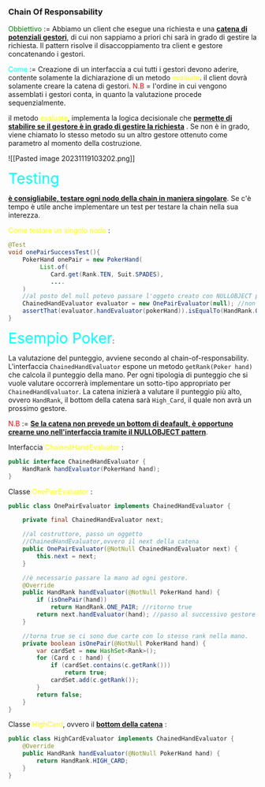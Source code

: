 ### Chain Of Responsability

<span style=color:green>Obbiettivo</span> := Abbiamo un client che esegue una richiesta e una <b><u>catena di potenziali gestori</u></b>, di cui non sappiamo a priori chi sarà in grado di gestire la richiesta. 
Il pattern risolve il disaccoppiamento tra client e gestore 
concatenando i gestori. 

<span style=color:cyan>Come</span> := Creazione di un interfaccia a cui tutti i gestori devono aderire, contente solamente la dichiarazione di un metodo <span style=color:yellow>evaluate</span>. il client dovrà solamente creare la catena di gestori. 
<span style=color:red>N.B</span> = l'ordine in cui vengono assemblati i gestori conta, in quanto la valutazione procede sequenzialmente. 

il metodo <span style=color:yellow>evaluate</span>, implementa la logica decisionale che <b><u>permette di stabilire se il gestore è in grado di gestire la richiesta</b></u> . Se non è in grado, viene chiamato lo stesso metodo su un altro gestore ottenuto come parametro al momento della costruzione. 

![[Pasted image 20231119103202.png]]

<span style=color:cyan;font-size:30px>Testing</span>

<b><u>è consigliabile, testare ogni nodo della chain in maniera singolare</u></b>. 
Se c'è tempo è utile anche implementare un test per testare la chain nella sua interezza. 

<span style=color:yellow>Come testare un singolo nodo</span> : 
``` java
@Test
void onePairSuccessTest(){
	PokerHand onePair = new PokerHand(
		 List.of(
            Card.get(Rank.TEN, Suit.SPADES),
            ....
	)
	//al posto del null potevo passare l'oggeto creato con NULLOBJECT pattern
	ChainedHandEvaluator evaluator = new OnePairEvaluator(null); //non ho un next
	assertThat(evaluator.handEvaluator(pokerHand)).isEqualTo(HandRank.ONE_PAIR)
}
```

<span style=color:cyan;font-size:30px>Esempio Poker</span>:

La valutazione del punteggio, avviene secondo al chain-of-responsability. L'interfaccia `ChainedHandEvaluator` espone un metodo `getRank(Poker hand)` che calcola il punteggio della mano. 
Per ogni tipologia di punteggio che si vuole valutare occorrerà implementare un sotto-tipo appropriato per `ChainedHandEvaluator`. 
La catena inizierà a valutare il punteggio più alto, ovvero `HandRank`, il bottom della catena sarà `High_Card`, il quale non avrà un prossimo gestore. 

<span style=color:red>N.B</span> := <b><u>Se la catena non prevede un bottom di deafault, è opportuno crearne uno nell'interfaccia tramite il NULLOBJECT pattern</u></b>. 

Interfaccia <span style=color:yellow>ChainedHandEvaluator</span> : 
``` java
public interface ChainedHandEvaluator {
    HandRank handEvaluator(PokerHand hand);
}
```

Classe <span style=color:yellow>OnePairEvaluator</span> : 
``` java
public class OnePairEvaluator implements ChainedHandEvaluator {

    private final ChainedHandEvaluator next;

    //al costruttore, passo un oggetto 
    //ChainedHandEvaluator,ovvero il next della catena
    public OnePairEvaluator(@NotNull ChainedHandEvaluator next) {
        this.next = next;
    }

	//è necessario passare la mano ad ogni gestore.
    @Override
    public HandRank handEvaluator(@NotNull PokerHand hand) {
        if (isOnePair(hand))
            return HandRank.ONE_PAIR; //ritorno true
        return next.handEvaluator(hand); //passo al successivo gestore
    }

	//torna true se ci sono due carte con lo stesso rank nella mano. 
    private boolean isOnePair(@NotNull PokerHand hand) {
        var cardSet = new HashSet<Rank>(); 
        for (Card c : hand) {
            if (cardSet.contains(c.getRank()))
                return true;
            cardSet.add(c.getRank());
        }
        return false;
    }
}
```

Classe <span style=color:yellow>HighCard</span>, ovvero il <b><u>bottom della catena</u></b> :
``` java
public class HighCardEvaluator implements ChainedHandEvaluator {
    @Override
    public HandRank handEvaluator(@NotNull PokerHand hand) {
        return HandRank.HIGH_CARD;
    }
}
```
